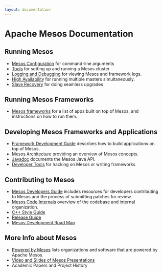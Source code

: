 ```yaml
---
layout: documentation
---
```


# Apache Mesos Documentation

## Running Mesos

* [Mesos Configuration](configuration.md) for command-line arguments
* [Tools](tools.md) for setting up and running a Mesos cluster
* [Logging and Debugging](logging-and-debugging.md) for viewing Mesos and framework logs.
* [High Availability](high-availability.md) for running multiple masters simultaneously.
* [Slave Recovery](slave-recovery.md) for doing seamless upgrades

## Running Mesos Frameworks

 * [Mesos frameworks](mesos-frameworks.md) for a list of apps built on top of Mesos, and instructions on how to run them.

## Developing Mesos Frameworks and Applications

* [Framework Development Guide](app-framework-development-guide.md) describes how to build applications on top of Mesos.
* [Mesos Architecture](mesos-architecture.md) providing an overview of Mesos concepts.
* [Javadoc](/api/latest/java/) documents the Mesos Java API.
* [Developer Tools](tools.md) for hacking on Mesos or writing frameworks.

## Contributing to Mesos

* [Mesos Developers Guide](mesos-developers-guide.md) includes resources for developers contributing to Mesos and the process of submitting patches for review.
* [Mesos Code Internals](mesos-code-internals.md) overview of the codebase and internal organization.
* [C++ Style Guide](mesos-c++-style-guide.md)
* [Release Guide](release-guide.md)
* [Mesos Development Road Map](mesos-roadmap.md)

## More Info about Mesos

* [Powered by Mesos](powered-by-mesos.md) lists organizations and software that are powered by Apache Mesos.
* [Video and Slides of Mesos Presentations](mesos-presentations.md)
* Academic Papers and Project History
